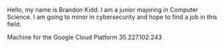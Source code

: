 Hello, my name is Brandon Kidd. I am a junior majoring in Computer Science. I am going to minor in cybersecurity and hope to find a job in this field. 

Machine for the Google Cloud Platform 35.227.102.243 
